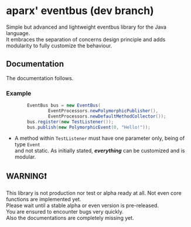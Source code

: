 # aparx' eventbus (dev branch)
Simple but advanced and lightweight eventbus library for the Java language. 
<br/>It embraces the separation of concerns design principle and adds modularity to fully customize the behaviour.

## Documentation
The documentation follows.

### Example
```java
        EventBus bus = new EventBus(
                EventProcessors.newPolymorphicPublisher(),
                EventProcessors.newDefaultMethodCollector());
        bus.register(new TestListener());
        bus.publish(new PolymorphicEvent(0, "Hello!"));
```
* A method within `TestListener` must have one parameter only, being of type `Event`<br>and not static.
As initially stated, ***everything*** can be customized and is modular.

## WARNING❗
This library is not production nor test or alpha ready at all. 
Not even core functions are implemented yet.
<br/>Please wait until a stable alpha or even version is pre-released.
<br/>You are ensured to encounter bugs very quickly.
<br/>Also the documentations are completely missing yet.

